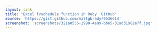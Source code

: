 ```yaml
---
layout: link
title: "Excel fvschedule function in Ruby  GitHub"
source: 'https://gist.github.com/mattgbrady/9536614'
screenshot: 'screenshots/321a0556-2990-4e89-bb65-31ad31962a7f.jpg'
---
```


